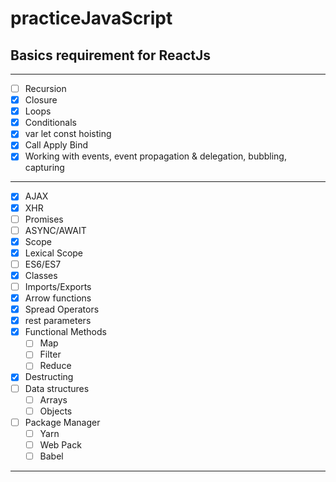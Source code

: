 # practiceJavaScript

## Basics requirement for ReactJs 
---
- [ ] Recursion
- [X] Closure
- [X] Loops
- [X] Conditionals
- [X] var let const hoisting
- [X] Call Apply Bind
- [X] Working with events, event propagation & delegation, bubbling, capturing
---
* [X] AJAX
* [X] XHR
* [ ] Promises
* [ ] ASYNC/AWAIT
* [X] Scope
* [X] Lexical Scope
* [ ] ES6/ES7
* [X] Classes
* [ ] Imports/Exports
* [X] Arrow functions
* [X] Spread Operators
* [X] rest parameters
* [X] Functional Methods
  * [ ] Map
  * [ ] Filter
  * [ ] Reduce
* [X] Destructing 
* [ ] Data structures
  * [ ] Arrays
  * [ ] Objects
* [ ] Package Manager
  * [ ] Yarn
  * [ ] Web Pack
  * [ ] Babel
---
